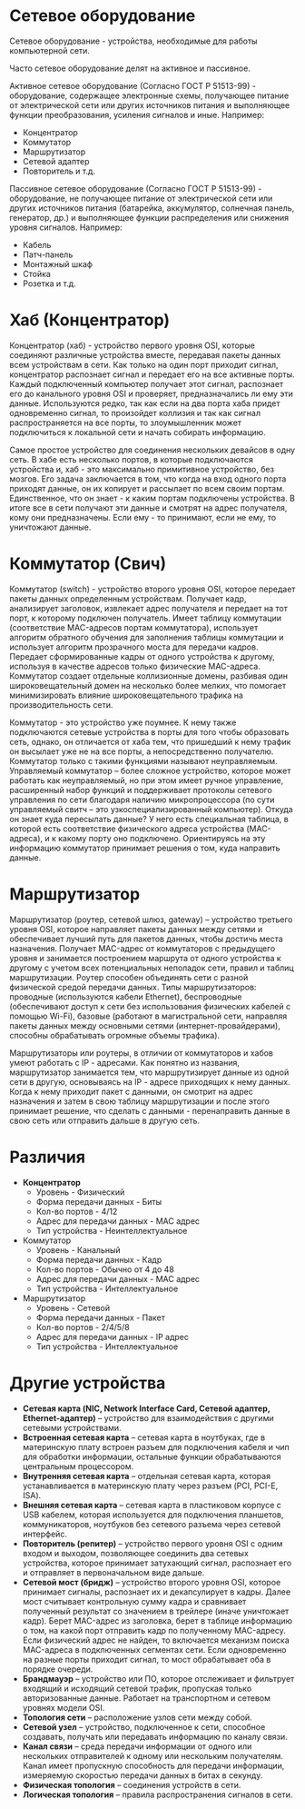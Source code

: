 # Сетевое оборудование

Сетевое оборудование - устройства, необходимые для работы компьютерной сети. 

Часто сетевое оборудование делят на активное и пассивное.

Активное сетевое оборудование (Согласно ГОСТ Р 51513-99) - оборудование, содержащее электронные схемы, получающее питание от электрической сети или других источников питания и выполняющее функции преобразования, усиления сигналов и иные. Например:
- Концентратор
- Коммутатор
- Маршрутизатор
- Сетевой адаптер
- Повторитель и т.д.

Пассивное сетевое оборудование (Согласно ГОСТ Р 51513-99) - оборудование, не получающее питание от электрической сети или других источников питания (батарейка, аккумулятор, солнечная панель, генератор, др.) и выполняющее функции распределения или снижения уровня сигналов. Например: 
- Кабель
- Патч-панель
- Монтажный шкаф
- Стойка
- Розетка и т.д.


# Хаб (Концентратор)

Концентратор (хаб) - устройство первого уровня OSI, которые соединяют различные устройства вместе, передавая пакеты данных всем устройствам в сети. Как только на один порт приходит сигнал, концентратор распознает сигнал и передает его на все активные порты. Каждый подключенный компьютер получает этот сигнал, распознает его до канального уровня OSI и проверяет, предназначались ли ему эти данные. Используются редко, так как если на два порта хаба придет одновременно сигнал, то произойдет коллизия и так как сигнал распространяется на все порты, то злоумышленник может подключиться к локальной сети и начать собирать информацию.

Самое простое устройство для соединения нескольких девайсов в одну сеть. В хабе есть несколько портов, в которые подключаются устройства и, хаб - это максимально примитивное устройство, без мозгов. Его задача заключается в том, что когда на вход одного порта приходят данные, он их копирует и рассылает по всем своим портам. Единственное, что он знает - к каким портам подключены устройства. В итоге все в сети получают эти данные и смотрят на адрес получателя, кому они предназначены. Если ему - то принимают, если не ему, то уничтожают данные.

# Коммутатор (Свич)

Коммутатор (switch) - устройство второго уровня OSI, которое передает пакеты данных определенным устройствам. Получает кадр, анализирует заголовок, извлекает адрес получателя и передает на тот порт, к которому подключен получатель. Имеет таблицу коммутации (соответствие MAC-адресов портам коммутатора), использует алгоритм обратного обучения для заполнения таблицы коммутации и использует алгоритм прозрачного моста для передачи кадров. Передает сформированные кадры от одного устройства к другому, используя в качестве адресов только физические MAC-адреса. Коммутатор создает отдельные коллизионные домены, разбивая один широковещательный домен на несколько более мелких, что помогает минимизировать влияние широковещательного трафика на производительность сети.

Коммутатор - это устройство уже поумнее. К нему также подключаются сетевые устройства в порты для того чтобы образовать сеть, однако, он отличается от хаба тем, что пришедший к нему трафик он высылает уже не на все порты, а непосредственно получателю. Коммутатор только с такими функциями называют неуправляемым. Управляемый коммутатор – более сложное устройство, которое может работать как неуправляемый, но при этом имеет ручное управление, расширенный набор функций и поддерживает протоколы сетевого управления по сети благодаря наличию микропроцессора (по сути управляемый свитч – это узкоспециализированный компьютер). Откуда он знает куда пересылать данные? У него есть специальная таблица, в которой есть соответствие физического адреса устройства (MAC-адреса), и к какому порту оно подключено. Ориентируясь на эту информацию коммутатор принимает решения о том, куда направить данные.

# Маршрутизатор

Маршрутизатор (роутер, сетевой шлюз, gateway) – устройство третьего уровня OSI, которое направляет пакеты данных между сетями и обеспечивает лучший путь для пакетов данных, чтобы достичь места назначения. Получает MAC-адрес от коммутаторов с предыдущего уровня и занимается построением маршрута от одного устройства к другому с учетом всех потенциальных неполадок сети, правил и таблиц маршрутизации. Роутер способен объединять сети с разной физической средой передачи данных. Типы маршрутизаторов: проводные (используются кабели Ethernet), беспроводные (обеспечивают доступ к сети без использования физических кабелей с помощью Wi-Fi), базовые (работают в магистральной сети, направляя пакеты данных между основными сетями (интернет-провайдерами), способны обрабатывать огромные объемы трафика).

Маршрутизаторы или роутеры, в отличии от коммутаторов и хабов умеют работать с IP - адресами. Как понятно из названия, маршрутизатор занимается тем, что маршрутизирует данные из одной сети в другую, основываясь на IP - адресе приходящих к нему данных. Когда к нему приходит пакет с данными, он смотрит на адрес назначения и затем в свою таблицу маршрутизации и после этого принимает решение, что сделать с данными - перенаправить данные в свою сеть или отправить дальше в другую сеть.


# Различия

- **Концентратор**
    - Уровень - Физический
    - Форма передачи данных - Биты
    - Кол-во портов - 4/12
    - Адрес для передачи данных - MAC адрес
    - Тип устройства - Неинтеллектуальное
- Коммутатор
    - Уровень - Канальный
    - Форма передачи данных - Кадр
    - Кол-во портов - Обычно от 4 до 48
    - Адрес для передачи данных - MAC адрес
    - Тип устройства - Интеллектуальное
- Маршрутизатор
    - Уровень - Сетевой
    - Форма передачи данных - Пакет
    - Кол-во портов - 2/4/5/8
    - Адрес для передачи данных - IP адрес
    - Тип устройства - Интеллектуальное


# Другие устройства

- __Сетевая карта (NIC, Network Interface Card, Сетевой адаптер, Ethernet-адаптер)__ – устройство для взаимодействия с другими сетевыми устройствами. 
- __Встроенная сетевая карта__ – сетевая карта в ноутбуках, где в материнскую плату встроен разъем для подключения кабеля и чип для обработки информации, остальные функции обрабатываются центральным процессором. 
- __Внутренняя сетевая карта__ – отдельная сетевая карта, которая устанавливается в материнскую плату через разъем (PCI, PCI-E, ISA). 
- __Внешняя сетевая карта__ – сетевая карта в пластиковом корпусе с USB кабелем, которая используется для подключения планшетов, коммуникаторов, ноутбуков без сетевого разъема через сетевой интерфейс.
- __Повторитель (репитер)__ – устройство первого уровня OSI с одним входом и выходом, позволяющее соединить два сетевых устройства, которое принимает затухающий сигнал, распознает его и отправляет в первоначальном виде дальше.
- __Сетевой мост (бридж)__ – устройство второго уровня OSI, которое принимает сигналы, распознает их и декапсулирует в кадры. Далее мост считывает контрольную сумму кадра и сравнивает полученный результат со значением в трейлере (иначе уничтожает кадр). Берет MAC-адрес из заголовка, берет в таблице информацию о том, на какой порт отправить кадр по полученному MAC-адресу. Если физический адрес не найден, то включается механизм поиска MAC-адреса в подключенных сегментах сети. Если одновременно на разные порты приходит сигнал, то мост обрабатывает оба в порядке очереди.
- __Брандмауэр__ – устройство или ПО, которое отслеживает и фильтрует входящий и исходящий сетевой трафик, пропуская только авторизованные данные. Работает на транспортном и сетевом уровнях модели OSI.
- __Топология сети__ – расположение узлов сети между собой.
- __Сетевой узел__ – устройство, подключенное к сети, способное создавать, получать или передавать информацию по каналу связи.
- __Канал связи__ – среда передачи информации от одного или нескольких отправителей к одному или нескольким получателям. Канал имеет пропускную способность для передачи информации, измеряемую скоростью передачи данных в битах в секунду.
- __Физическая топология__ – соединения устройств в сети.
- __Логическая топология__ – правила распространения сигналов в сети.

